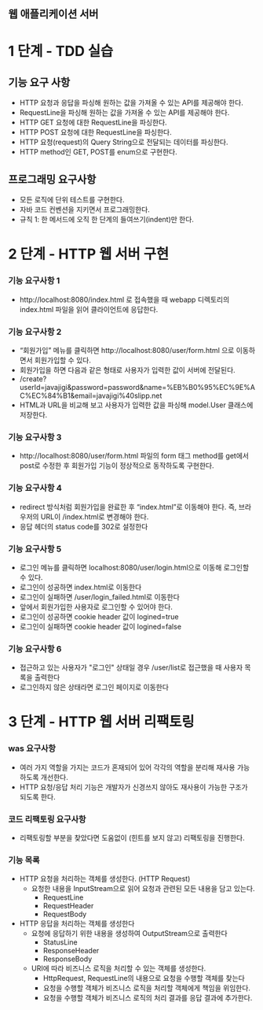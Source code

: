 ## 웹 애플리케이션 서버

# 1 단계 - TDD 실습
## 기능 요구 사항
* HTTP 요청과 응답을 파싱해 원하는 값을 가져올 수 있는 API를 제공해야 한다.
* RequestLine을 파싱해 원하는 값을 가져올 수 있는 API를 제공해야 한다.
* HTTP GET 요청에 대한 RequestLine을 파싱한다.
* HTTP POST 요청에 대한 RequestLine을 파싱한다.
* HTTP 요청(request)의 Query String으로 전달되는 데이터를 파싱한다.
* HTTP method인 GET, POST를 enum으로 구현한다.

## 프로그래밍 요구사항
* 모든 로직에 단위 테스트를 구현한다.
* 자바 코드 컨벤션을 지키면서 프로그래밍한다.
* 규칙 1: 한 메서드에 오직 한 단계의 들여쓰기(indent)만 한다.

# 2 단계 - HTTP 웹 서버 구현
### 기능 요구사항 1
* http://localhost:8080/index.html 로 접속했을 때 webapp 디렉토리의 index.html 파일을 읽어 클라이언트에 응답한다.

### 기능 요구사항 2
* “회원가입” 메뉴를 클릭하면 http://localhost:8080/user/form.html 으로 이동하면서 회원가입할 수 있다. 
* 회원가입을 하면 다음과 같은 형태로 사용자가 입력한 값이 서버에 전달된다.
* /create?userId=javajigi&password=password&name=%EB%B0%95%EC%9E%AC%EC%84%B1&email=javajigi%40slipp.net
* HTML과 URL을 비교해 보고 사용자가 입력한 값을 파싱해 model.User 클래스에 저장한다.

### 기능 요구사항 3
* http://localhost:8080/user/form.html 파일의 form 태그 method를 get에서 post로 수정한 후 회원가입 기능이 정상적으로 동작하도록 구현한다.

### 기능 요구사항 4
* redirect 방식처럼 회원가입을 완료한 후 “index.html”로 이동해야 한다. 즉, 브라우저의 URL이 /index.html로 변경해야 한다.
* 응답 헤더의 status code를 302로 설정한다

### 기능 요구사항 5
* 로그인 메뉴를 클릭하면 localhost:8080/user/login.html으로 이동해 로그인할 수 있다. 
* 로그인이 성공하면 index.html로 이동한다
* 로그인이 실패하면 /user/login_failed.html로 이동한다
* 앞에서 회원가입한 사용자로 로그인할 수 있어야 한다.
* 로그인이 성공하면 cookie header 값이 logined=true
* 로그인이 실패하면 cookie header 값이 logined=false

### 기능 요구사항 6
* 접근하고 있는 사용자가 "로그인" 상태일 경우 /user/list로 접근했을 때 사용자 목록을 출력한다
* 로그인하지 않은 상태라면 로그인 페이지로 이동한다

# 3 단계 - HTTP 웹 서버 리팩토링
### was 요구사항
* 여러 가지 역할을 가지는 코드가 혼재되어 있어 각각의 역할을 분리해 재사용 가능하도록 개선한다.
* HTTP 요청/응답 처리 기능은 개발자가 신경쓰지 않아도 재사용이 가능한 구조가 되도록 한다.

### 코드 리팩토링 요구사항
* 리팩토링할 부분을 찾았다면 도움없이 (힌트를 보지 않고) 리팩토링을 진행한다.

### 기능 목록
* HTTP 요청을 처리하는 객체를 생성한다. (HTTP Request)
  * 요청한 내용을 InputStream으로 읽어 요청과 관련된 모든 내용을 담고 있는다. 
    * RequestLine
    * RequestHeader
    * RequestBody
* HTTP 응답을 처리하는 객체를 생성한다
  * 요청에 응답하기 위한 내용을 생성하여 OutputStream으로 출력한다
    * StatusLine
    * ResponseHeader
    * ResponseBody
  * URI에 따라 비즈니스 로직을 처리할 수 있는 객체를 생성한다.
    * HttpRequest, RequestLine의 내용으로 요청을 수행할 객체를 찾는다
    * 요청을 수행할 객체가 비즈니스 로직을 처리할 객체에게 책임을 위임한다.
    * 요청을 수행할 객체가 비즈니스 로직의 처리 결과를 응답 결과에 추가한다.